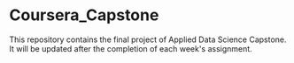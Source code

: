 # Coursera_Capstone
This repository contains the final project of Applied Data Science Capstone.<br>
It will be updated after the completion of each week's assignment.
